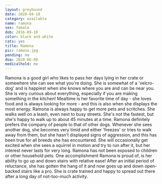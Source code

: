 ```yaml
---
layout: greyhound
date: 2020-04-10
category: available
name: ramona
sex: female
dob: 2016-09-10
color: black and white
cats: yes
title: Ramona
pic: ramona.jpg
pending: no
doa: 2020-06-08
medicalhold: no
---
```

Ramona is a good girl who likes to pass her days lying in her crate or somewhere she can see what you're doing. She is somewhat of a 'velcro-dog' and is happiest when she knows where you are and can be near you. She is very curious about everything, especially if you are making something in the kitchen! Mealtime is her favorite time of day - she loves food and is always looking for more - and this is also when she displays the most energy. Ramona is always happy to get more pets and scritches. She walks well on a leash, even next to busy streets. She's not the fastest, but she's happy to walk up to about 45 minutes at a time. Ramona definitely prefers the company of people to that of other dogs. Whenever she sees another dog, she becomes very timid and either 'freezes' or tries to walk away from them, but she hasn't displayed signs of aggression, and this has been true for all breeds she has encountered. She will occasionally get excited when she sees a squirrel in motion and try to run after it, but her interest never lasts for very long. Ramona has not been exposed to children or other household pets. One accomplishment Ramona is proud of, is her ability to go up and down stairs with relative ease! After an initial period of reluctance, she has gotten the hang of it and now goes up and down open-backed stairs like a pro. She is crate trained and happy to spread out there after a long day of not-too-much activity. 


